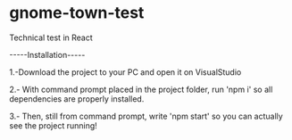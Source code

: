 # gnome-town-test
Technical test in React

-----Installation-----

1.-Download the project to your PC and open it on VisualStudio

2.- With command prompt placed in the project folder, run 'npm i' so 
all dependencies are properly installed.

3.- Then, still from command prompt, write 'npm start' so you can actually 
see the project running!
